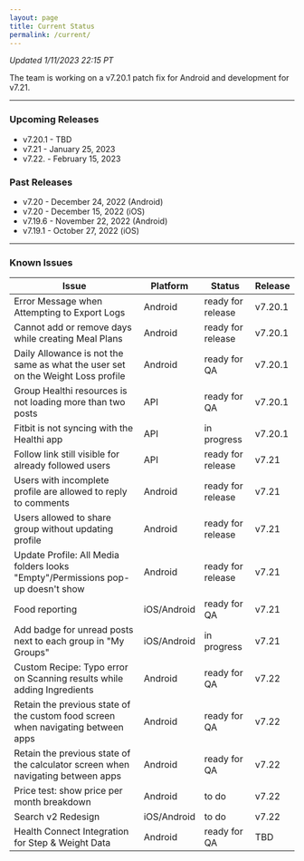```yaml
---
layout: page
title: Current Status
permalink: /current/
---
```


_Updated 1/11/2023 22:15 PT_

The team is working on a v7.20.1 patch fix for Android and development for v7.21.

***

### Upcoming Releases
- v7.20.1 - TBD
- v7.21   - January 25, 2023
- v7.22.  - February 15, 2023
 
### Past Releases
- v7.20   - December 24, 2022 (Android)
- v7.20   - December 15, 2022 (iOS)
- v7.19.6 - November 22, 2022 (Android)
- v7.19.1 - October 27, 2022 (iOS)


***

### Known Issues

|Issue                          |Platform   | Status    | Release           |
| ---                           | ---       | ---       | ---               |
|Error Message when Attempting to Export Logs |Android|ready for release| v7.20.1|
|Cannot add or remove days while creating Meal Plans |Android|ready for release| v7.20.1|
|Daily Allowance is not the same as what the user set on the Weight Loss profile |Android|ready for QA| v7.20.1|
|Group Healthi resources is not loading more than two posts |API|ready for QA| v7.20.1|
|Fitbit is not syncing with the Healthi app |API|in progress| v7.20.1|
|Follow link still visible for already followed users |API|ready for release| v7.21|
|Users with incomplete profile are allowed to reply to comments |Android|ready for release| v7.21|
|Users allowed to share group without updating profile |Android|ready for release| v7.21|
|Update Profile: All Media folders looks "Empty"/Permissions pop-up doesn't show |Android|ready for release| v7.21|
|Food reporting|iOS/Android |ready for QA| v7.21|
|Add badge for unread posts next to each group in "My Groups" |iOS/Android|in progress| v7.21|
|Custom Recipe: Typo error on Scanning results while adding Ingredients |Android|ready for QA| v7.22|
|Retain the previous state of the custom food screen when navigating between apps |Android|ready for QA| v7.22|
|Retain the previous state of the calculator screen when navigating between apps |Android|ready for QA| v7.22|
|Price test: show price per month breakdown|Android |to do| v7.22|
|Search v2 Redesign|iOS/Android |to do| v7.22|
|Health Connect Integration for Step & Weight Data |Android|ready for QA| TBD|
